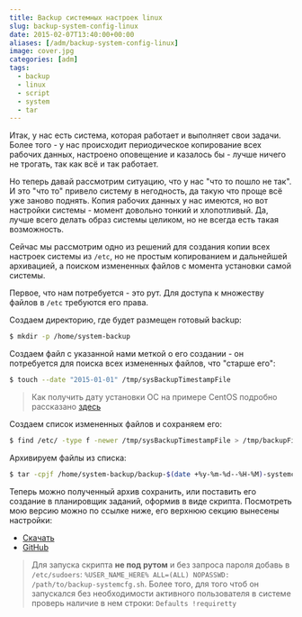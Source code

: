 ```yaml
---
title: Backup системных настроек linux
slug: backup-system-config-linux
date: 2015-02-07T13:40:00+00:00
aliases: [/adm/backup-system-config-linux]
image: cover.jpg
categories: [adm]
tags:
  - backup
  - linux
  - script
  - system
  - tar
---
```


Итак, у нас есть система, которая работает и выполняет свои задачи. Более того - у нас происходит периодическое копирование всех рабочих данных, настроено оповещение и казалось бы - лучше ничего не трогать, так как всё и так работает.

Но теперь давай рассмотрим ситуацию, что у нас "что то пошло не так". И это "что то" привело систему в негодность, да такую что проще всё уже заново поднять. Копия рабочих данных у нас имеются, но вот настройки системы - момент довольно тонкий и хлопотливый. Да, лучше всего делать образ системы целиком, но не всегда есть такая возможность.

<!--more-->

Сейчас мы рассмотрим одно из решений для создания копии всех настроек системы из `/etc`, но не простым копированием и дальнейшей архивацией, а поиском измененных файлов с момента установки самой системы.

Первое, что нам потребуется - это рут. Для доступа к множеству файлов в `/etc` требуются его права.

Создаем директорию, где будет размещен готовый backup:

```bash
$ mkdir -p /home/system-backup
```

Создаем файл с указанной нами меткой о его создании - он потребуется для поиска всех измененных файлов, что "старше его":

```bash
$ touch --date "2015-01-01" /tmp/sysBackupTimestampFile
```

> Как получить дату установки ОС на примере CentOS подробно рассказано [здесь][1]

Создаем список измененных файлов и сохраняем его:

```bash
$ find /etc/ -type f -newer /tmp/sysBackupTimestampFile > /tmp/backupFilesList
```

Архивируем файлы из списка:

```bash
$ tar -cpjf /home/system-backup/backup-$(date +%y-%m-%d--%H-%M)-systemconfig.tar.bz2 -T /tmp/backupFilesList > /dev/null 2>&1
```

Теперь можно полученный архив сохранить, или поставить его создание в планировщик заданий, оформив в виде скрипта. Посмотреть мою версию можно по ссылке ниже, его верхнюю секцию вынесены настройки:

- [Скачать](https://raw.githubusercontent.com/tarampampam/scripts/master/nix/backup-systemcfg.sh)
- [GitHub](https://github.com/tarampampam/scripts/blob/master/nix/backup-systemcfg.sh)

>
> Для запуска скрипта **не под рутом** и без запроса пароля добавь в `/etc/sudoers`:
> `%USER_NAME_HERE% ALL=(ALL) NOPASSWD: /path/to/backup-systemcfg.sh`.
> Более того, для того чтоб он запускался без необходимости активного пользователя в системе проверь наличие в нем строки:
> `Defaults !requiretty`

[1]:http://unix.stackexchange.com/a/107184
